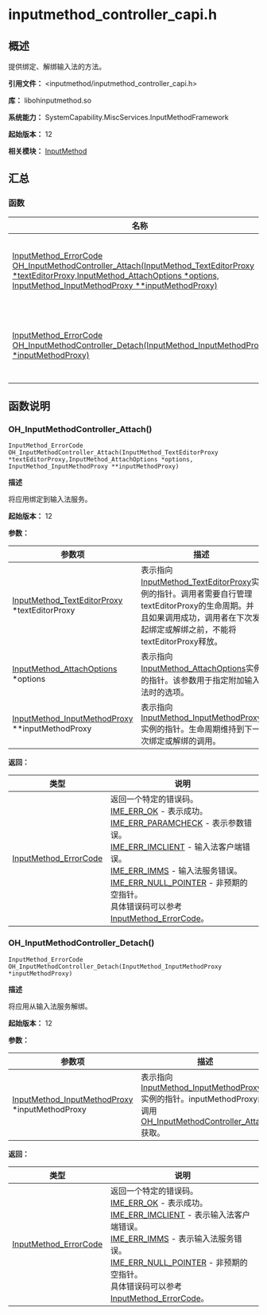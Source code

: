 # inputmethod_controller_capi.h
<!--Kit: IME Kit-->
<!--Subsystem: MiscServices-->
<!--Owner: @illybyy-->
<!--Designer: @andeszhang-->
<!--Tester: @murphy1984-->
<!--Adviser: @zhang_yixin13-->

## 概述

提供绑定、解绑输入法的方法。

**引用文件：** <inputmethod/inputmethod_controller_capi.h>

**库：** libohinputmethod.so

**系统能力：** SystemCapability.MiscServices.InputMethodFramework

**起始版本：** 12

**相关模块：** [InputMethod](capi-inputmethod.md)

## 汇总

### 函数

| 名称 | 描述 |
| -- | -- |
| [InputMethod_ErrorCode OH_InputMethodController_Attach(InputMethod_TextEditorProxy *textEditorProxy,InputMethod_AttachOptions *options, InputMethod_InputMethodProxy **inputMethodProxy)](#oh_inputmethodcontroller_attach) | 将应用绑定到输入法服务。 |
| [InputMethod_ErrorCode OH_InputMethodController_Detach(InputMethod_InputMethodProxy *inputMethodProxy)](#oh_inputmethodcontroller_detach) | 将应用从输入法服务解绑。 |

## 函数说明

### OH_InputMethodController_Attach()

```
InputMethod_ErrorCode OH_InputMethodController_Attach(InputMethod_TextEditorProxy *textEditorProxy,InputMethod_AttachOptions *options, InputMethod_InputMethodProxy **inputMethodProxy)
```

**描述**

将应用绑定到输入法服务。

**起始版本：** 12


**参数：**

| 参数项                                                                                             | 描述 |
|-------------------------------------------------------------------------------------------------| -- |
| [InputMethod_TextEditorProxy](capi-inputmethod-inputmethod-texteditorproxy.md) *textEditorProxy | 表示指向[InputMethod_TextEditorProxy](capi-inputmethod-inputmethod-texteditorproxy.md)实例的指针。调用者需要自行管理textEditorProxy的生命周期。并且如果调用成功，调用者在下次发起绑定或解绑之前，不能将textEditorProxy释放。 |
| [InputMethod_AttachOptions](capi-inputmethod-inputmethod-attachoptions.md) *options             | 表示指向[InputMethod_AttachOptions](capi-inputmethod-inputmethod-attachoptions.md)实例的指针。该参数用于指定附加输入法时的选项。 |
| [InputMethod_InputMethodProxy](capi-inputmethod-inputmethod-inputmethodproxy.md) **inputMethodProxy                                             | 表示指向[InputMethod_InputMethodProxy](capi-inputmethod-inputmethod-inputmethodproxy.md)实例的指针。生命周期维持到下一次绑定或解绑的调用。 |

**返回：**

| 类型                                                                              | 说明                                                                                                                                                                                                                                                                            |
|---------------------------------------------------------------------------------|-------------------------------------------------------------------------------------------------------------------------------------------------------------------------------------------------------------------------------------------------------------------------------|
| [InputMethod_ErrorCode](capi-inputmethod-types-capi-h.md#inputmethod_errorcode) | 返回一个特定的错误码。<br>     [IME_ERR_OK](capi-inputmethod-types-capi-h.md#inputmethod_errorcode) - 表示成功。<br>     [IME_ERR_PARAMCHECK](capi-inputmethod-types-capi-h.md#inputmethod_errorcode) - 表示参数错误。<br>     [IME_ERR_IMCLIENT](capi-inputmethod-types-capi-h.md#inputmethod_errorcode) - 输入法客户端错误。<br>     [IME_ERR_IMMS](capi-inputmethod-types-capi-h.md#inputmethod_errorcode) - 输入法服务错误。<br>     [IME_ERR_NULL_POINTER](capi-inputmethod-types-capi-h.md#inputmethod_errorcode) - 非预期的空指针。<br> 具体错误码可以参考[InputMethod_ErrorCode](capi-inputmethod-types-capi-h.md#inputmethod_errorcode)。 |

### OH_InputMethodController_Detach()

```
InputMethod_ErrorCode OH_InputMethodController_Detach(InputMethod_InputMethodProxy *inputMethodProxy)
```

**描述**

将应用从输入法服务解绑。

**起始版本：** 12


**参数：**

| 参数项                                                | 描述 |
|----------------------------------------------------| -- |
| [InputMethod_InputMethodProxy](capi-inputmethod-inputmethod-inputmethodproxy.md) *inputMethodProxy | 表示指向[InputMethod_InputMethodProxy](capi-inputmethod-inputmethod-inputmethodproxy.md)实例的指针。inputMethodProxy由调用[OH_InputMethodController_Attach](capi-inputmethod-controller-capi-h.md#oh_inputmethodcontroller_attach)获取。 |

**返回：**

| 类型 | 说明 |
| -- | -- |
| [InputMethod_ErrorCode](capi-inputmethod-types-capi-h.md#inputmethod_errorcode) | 返回一个特定的错误码。<br>     [IME_ERR_OK](capi-inputmethod-types-capi-h.md#inputmethod_errorcode) - 表示成功。<br>     [IME_ERR_IMCLIENT](capi-inputmethod-types-capi-h.md#inputmethod_errorcode) - 表示输入法客户端错误。<br>     [IME_ERR_IMMS](capi-inputmethod-types-capi-h.md#inputmethod_errorcode) - 表示输入法服务错误。<br>     [IME_ERR_NULL_POINTER](capi-inputmethod-types-capi-h.md#inputmethod_errorcode) - 非预期的空指针。<br> 具体错误码可以参考[InputMethod_ErrorCode](capi-inputmethod-types-capi-h.md#inputmethod_errorcode)。 |


